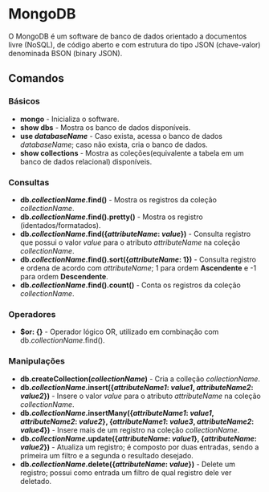 # MongoDB

O MongoDB é um software de banco de dados orientado a documentos livre (NoSQL), de código aberto e com estrutura do tipo JSON (chave-valor) denominada BSON (binary JSON).

## Comandos

### Básicos

- **mongo** - Inicializa o software.
- **show dbs** - Mostra os banco de dados disponíveis.
- **use *databaseName*** - Caso exista, acessa o banco de dados *databaseName*; caso não exista, cria o banco de dados.
- **show collections** - Mostra as coleções(equivalente a tabela em um banco de dados relacional) disponíveis.

### Consultas

- **db.*collectionName*.find()** - Mostra os registros da coleção *collectionName*.
- **db.*collectionName*.find().pretty()** - Mostra os registro (identados/formatados).
- **db.*collectionName*.find({*attributeName*: *value*})** - Consulta registro que possui o valor *value* para o atributo *attributeName* na coleção *collectionName*.
- **db.*collectionName*.find().sort({*attributeName*: 1})** - Consulta registro e ordena de acordo com *attributeName*; 1 para ordem **Ascendente** e -1 para ordem **Descendente**.
- **db.*collectionName*.find().count()** - Conta os registros da coleção *collectionName*.

### Operadores

- **$or: {}** - Operador lógico OR, utilizado em combinação com db.*collectionName*.find().

### Manipulações

- **db.createCollection(*collectionName*)** - Cria a colleção *collectionName*.
- **db.*collectionName*.insert({*attributeName1*: *value1*, *attributeName2*: *value2*})** - Insere o valor *value* para o atributo *attributeName* na coleção *collectionName*.
- **db.*collectionName*.insertMany({*attributeName1*: *value1*, *attributeName2*: *value2*}, {*attributeName1*: *value3*, *attributeName2*: *value4*})** - Insere mais de um registro na coleção *collectionName*.
- **db.*collectionName*.update({*attributeName*: *value1*}, {*attributeName*: *value2*})** - Atualiza um registro; é composto por duas entradas, sendo a primeira um filtro e a segunda o resultado desejado.
- **db.*collectionName*.delete({*attributeName*: *value*})** - Delete um registro; possui como entrada um filtro de qual registro dele ver deletado.
